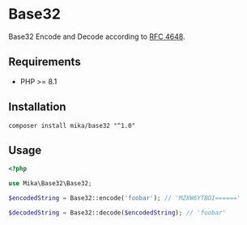# Base32

Base32 Encode and Decode according to [RFC 4648](https://datatracker.ietf.org/doc/html/rfc4648).

## Requirements

- PHP >= 8.1

## Installation

```shell
composer install mika/base32 "^1.0"
```

## Usage

```php
<?php

use Mika\Base32\Base32;

$encodedString = Base32::encode('foobar'); // 'MZXW6YTBOI======'

$decodedString = Base32::decode($encodedString); // 'foobar'
```
